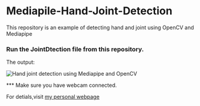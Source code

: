 # Mediapile-Hand-Joint-Detection
This repository is an example of detecting hand and joint using OpenCV and Mediapipe

### Run the JointDtection file from this repository.

The output:

![Hand joint detection using Mediapipe and OpenCV](https://i1.wp.com/shahinur.com/wp-content/uploads/2021/08/Hand-joint-detection-using-mediapipe.png "Hand joint detection using Mediapipe and OpenCV")

*** Make sure you have webcam connected.

For detials,visit [my personal webpage](https://shahinur.com/en/hand-joint-detection-using-opencv-and-mediapipe/)



